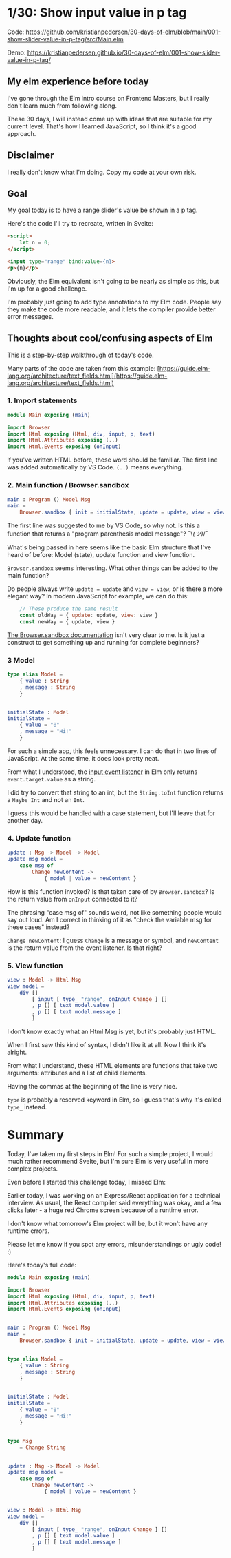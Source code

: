 # 1/30: Show input value in p tag

Code: https://github.com/kristianpedersen/30-days-of-elm/blob/main/001-show-slider-value-in-p-tag/src/Main.elm

Demo: https://kristianpedersen.github.io/30-days-of-elm/001-show-slider-value-in-p-tag/

## My elm experience before today

I've gone through the Elm intro course on Frontend Masters, but I really don't learn much from following along.

These 30 days, I will instead come up with ideas that are suitable for my current level. That's how I learned JavaScript, so I think it's a good approach.

## Disclaimer

I really don't know what I'm doing. Copy my code at your own risk.

## Goal

My goal today is to have a range slider's value be shown in a p tag.

Here's the code I'll try to recreate, written in Svelte:

```html
<script>
	let n = 0;
</script>

<input type="range" bind:value={n}>
<p>{n}</p>
```

Obviously, the Elm equivalent isn't going to be nearly as simple as this, but I'm up for a good challenge.

I'm probably just going to add type annotations to my Elm code. People say they make the code more readable, and it lets the compiler provide better error messages.

## Thoughts about cool/confusing aspects of Elm

This is a step-by-step walkthrough of today's code.

Many parts of the code are taken from this example: [https://guide.elm-lang.org/architecture/text_fields.html](https://guide.elm-lang.org/architecture/text_fields.html)

### 1. Import statements
```elm
module Main exposing (main)

import Browser
import Html exposing (Html, div, input, p, text)
import Html.Attributes exposing (..)
import Html.Events exposing (onInput)
```

if you've written HTML before, these word should be familiar. The first line was added automatically by VS Code. `(..)` means everything.

### 2. Main function / Browser.sandbox

```elm
main : Program () Model Msg
main =
    Browser.sandbox { init = initialState, update = update, view = view }
```

The first line was suggested to me by VS Code, so why not. Is this a function that returns a "program parenthesis model message"? ¯\\_(ツ)_/¯

What's being passed in here seems like the basic Elm structure that I've heard of before: Model (state), update function and view function.

`Browser.sandbox` seems interesting. What other things can be added to the main function?

Do people always write `update = update` and `view = view`, or is there a more elegant way? In modern JavaScript for example, we can do this:
```javascript
	// These produce the same result
	const oldWay = { update: update, view: view }
	const newWay = { update, view }
``` 

[The Browser.sandbox documentation](https://package.elm-lang.org/packages/elm/browser/latest/Browser) isn't very clear to me. Is it just a construct to get something up and running for complete beginners?

### 3 Model

```elm
type alias Model =
    { value : String
    , message : String
    }


initialState : Model
initialState =
    { value = "0"
    , message = "Hi!"
    }
```
For such a simple app, this feels unnecessary. I can do that in two lines of JavaScript. At the same time, it does look pretty neat.

From what I understood, the [input event listener](https://package.elm-lang.org/packages/elm/html/latest/Html-Events) in Elm only returns `event.target.value` as a string.

I did try to convert that string to an int, but the `String.toInt` function returns a `Maybe Int` and not an `Int`. 

I guess this would be handled with a case statement, but I'll leave that for another day.

### 4. Update function

```elm
update : Msg -> Model -> Model
update msg model =
    case msg of
        Change newContent ->
            { model | value = newContent }
```

How is this function invoked? Is that taken care of by `Browser.sandbox`? Is the return value from `onInput` connected to it?

The phrasing "case msg of" sounds weird, not like something people would say out loud. Am I correct in thinking of it as "check the variable msg for these cases" instead?

`Change newContent`: I guess `Change` is a message or symbol, and `newContent` is the return value from the event listener. Is that right?

### 5. View function

```elm
view : Model -> Html Msg
view model =
    div []
        [ input [ type_ "range", onInput Change ] []
        , p [] [ text model.value ]
        , p [] [ text model.message ]
        ]
```

I don't know exactly what an Html Msg is yet, but it's probably just HTML.

When I first saw this kind of syntax, I didn't like it at all. Now I think it's alright.

From what I understand, these HTML elements are functions that take two arguments: attributes and a list of child elements.

Having the commas at the beginning of the line is very nice.

`type` is probably a reserved keyword in Elm, so I guess that's why it's called `type_` instead.

# Summary

Today, I've taken my first steps in Elm! For such a simple project, I would much rather recommend Svelte, but I'm sure Elm is very useful in more complex projects.

Even before I started this challenge today, I missed Elm:

Earlier today, I was working on an Express/React application for a technical interview. As usual, the React compiler said everything was okay, and a few clicks later - a huge red Chrome screen because of a runtime error.

I don't know what tomorrow's Elm project will be, but it won't have any runtime errors.

Please let me know if you spot any errors, misunderstandings or ugly code! :)

Here's today's full code:

```elm
module Main exposing (main)

import Browser
import Html exposing (Html, div, input, p, text)
import Html.Attributes exposing (..)
import Html.Events exposing (onInput)


main : Program () Model Msg
main =
    Browser.sandbox { init = initialState, update = update, view = view }


type alias Model =
    { value : String
    , message : String
    }


initialState : Model
initialState =
    { value = "0"
    , message = "Hi!"
    }


type Msg
    = Change String


update : Msg -> Model -> Model
update msg model =
    case msg of
        Change newContent ->
            { model | value = newContent }


view : Model -> Html Msg
view model =
    div []
        [ input [ type_ "range", onInput Change ] []
        , p [] [ text model.value ]
        , p [] [ text model.message ]
        ]
```